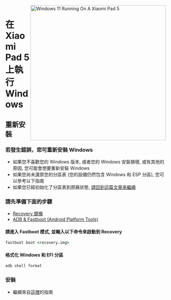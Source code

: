 <img align="right" src="https://raw.githubusercontent.com/erdilS/Port-Windows-11-Xiaomi-Pad-5/main/nabu.png" width="425" alt="Windows 11 Running On A Xiaomi Pad 5">

# 在 Xiaomi Pad 5 上執行 Windows

## 重新安裝

### 若發生錯誤，您可重新安裝 Windows
- 如果您不喜歡您的 Windows 版本, 或者您的 Windows 安裝損壞, 或有其他的原因, 您可能會想要重新安裝 Windows
- 如果您尚未還原您的分區表 (您的設備仍然包含 Windows 和 ESP 分區), 您可以參考以下指南
- 如果您已經初始化了分區表到原廠狀態, [請回到這篇文章來繼續](/guide/Traditional%20Chinese/1-partition-tw.md)

### 請先準備下面的步驟
- [Recovery 鏡像](https://github.com/erdilS/Port-Windows-11-Xiaomi-Pad-5/releases/download/1.0/recovery.img)
- [ADB & Fastboot (Android Platform Tools)](https://developer.android.com/studio/releases/platform-tools)

#### 請進入 Fastboot 模式, 並輸入以下命令來啟動到 Recovery
```cmd
fastboot boot <recovery.img>
```

#### 格式化 Windows 和 EFI 分區
```cmd
adb shell format
```


### 安裝
- 繼續來自[這裡](/guide/Traditional%20Chinese/2-install-tw.md#執行-msc-模式腳本)的指南

